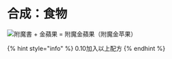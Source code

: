 # 合成：食物

![附魔書 + 金蘋果 = 附魔金蘋果（附魔金苹果）](../../../.gitbook/assets/enchanted\_golden\_apple.JPG)

{% hint style="info" %}
0.10加入以上配方
{% endhint %}
